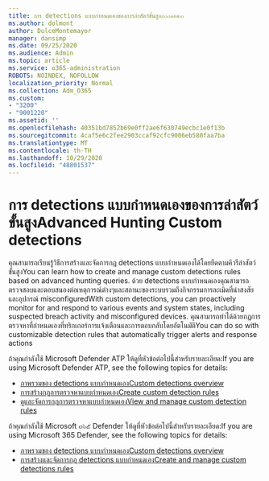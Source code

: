 ```yaml
---
title: การ detections แบบกำหนดเองของการล่าสัตว์ขั้นสูง๙๐๐๑๒๒๐
ms.author: dolmont
author: DulceMontemayor
manager: dansimp
ms.date: 09/25/2020
ms.audience: Admin
ms.topic: article
ms.service: o365-administration
ROBOTS: NOINDEX, NOFOLLOW
localization_priority: Normal
ms.collection: Adm_O365
ms.custom:
- "3200"
- "9001220"
ms.assetid: ''
ms.openlocfilehash: 40351bd7852b69e0ff2ae6f630749ecbc1e0f13b
ms.sourcegitcommit: 4caf5e6c2fee2903ccaf92cfc9006eb580faa7ba
ms.translationtype: MT
ms.contentlocale: th-TH
ms.lasthandoff: 10/29/2020
ms.locfileid: "48801537"
---
```

# <a name="advanced-hunting-custom-detections"></a><span data-ttu-id="e48e7-102">การ detections แบบกำหนดเองของการล่าสัตว์ขั้นสูง</span><span class="sxs-lookup"><span data-stu-id="e48e7-102">Advanced Hunting Custom detections</span></span>

<span data-ttu-id="e48e7-103">คุณสามารถเรียนรู้วิธีการสร้างและจัดการกฎ detections แบบกำหนดเองได้โดยยึดตามคิวรีล่าสัตว์ขั้นสูง</span><span class="sxs-lookup"><span data-stu-id="e48e7-103">You can learn how to create and manage custom detections rules based on advanced hunting queries.</span></span> <span data-ttu-id="e48e7-104">ด้วย detections แบบกำหนดเองคุณสามารถตรวจสอบและตอบสนองต่อเหตุการณ์ต่างๆและสถานะของระบบรวมถึงกิจกรรมการละเมิดที่น่าสงสัยและอุปกรณ์ misconfigured</span><span class="sxs-lookup"><span data-stu-id="e48e7-104">With custom detections, you can proactively monitor for and respond to various events and system states, including suspected breach activity and misconfigured devices.</span></span> <span data-ttu-id="e48e7-105">คุณสามารถทำได้ด้วยกฎการตรวจหาที่กำหนดเองที่ทริกเกอร์การแจ้งเตือนและการตอบกลับโดยอัตโนมัติ</span><span class="sxs-lookup"><span data-stu-id="e48e7-105">You can do so with customizable detection rules that automatically trigger alerts and response actions</span></span>
  
<span data-ttu-id="e48e7-106">ถ้าคุณกำลังใช้ Microsoft Defender ATP ให้ดูที่หัวข้อต่อไปนี้สำหรับรายละเอียด:</span><span class="sxs-lookup"><span data-stu-id="e48e7-106">If you are using Microsoft Defender ATP, see the following topics for details:</span></span> 
- [<span data-ttu-id="e48e7-107">ภาพรวมของ detections แบบกำหนดเอง</span><span class="sxs-lookup"><span data-stu-id="e48e7-107">Custom detections overview</span></span>](https://docs.microsoft.com/windows/security/threat-protection/microsoft-defender-atp/overview-custom-detections)
- [<span data-ttu-id="e48e7-108">การสร้างกฎการตรวจหาแบบกำหนดเอง</span><span class="sxs-lookup"><span data-stu-id="e48e7-108">Create custom detection rules</span></span>](https://docs.microsoft.com/windows/security/threat-protection/microsoft-defender-atp/custom-detection-rules)
- [<span data-ttu-id="e48e7-109">ดูและจัดการกฎการตรวจหาแบบกำหนดเอง</span><span class="sxs-lookup"><span data-stu-id="e48e7-109">View and manage custom detection rules</span></span>](https://docs.microsoft.com/windows/security/threat-protection/microsoft-defender-atp/custom-detections-manage)

<span data-ttu-id="e48e7-110">ถ้าคุณกำลังใช้ Microsoft ๓๖๕ Defender ให้ดูที่หัวข้อต่อไปนี้สำหรับรายละเอียด:</span><span class="sxs-lookup"><span data-stu-id="e48e7-110">If you are using Microsoft 365 Defender, see the following topics for details:</span></span> 
- [<span data-ttu-id="e48e7-111">ภาพรวมของ detections แบบกำหนดเอง</span><span class="sxs-lookup"><span data-stu-id="e48e7-111">Custom detections overview</span></span>](https://docs.microsoft.com/microsoft-365/security/mtp/custom-detections-overview)
- [<span data-ttu-id="e48e7-112">การสร้างและจัดการกฎ detections แบบกำหนดเอง</span><span class="sxs-lookup"><span data-stu-id="e48e7-112">Create and manage custom detections rules</span></span>](https://docs.microsoft.com/microsoft-365/security/mtp/custom-detection-rules)
